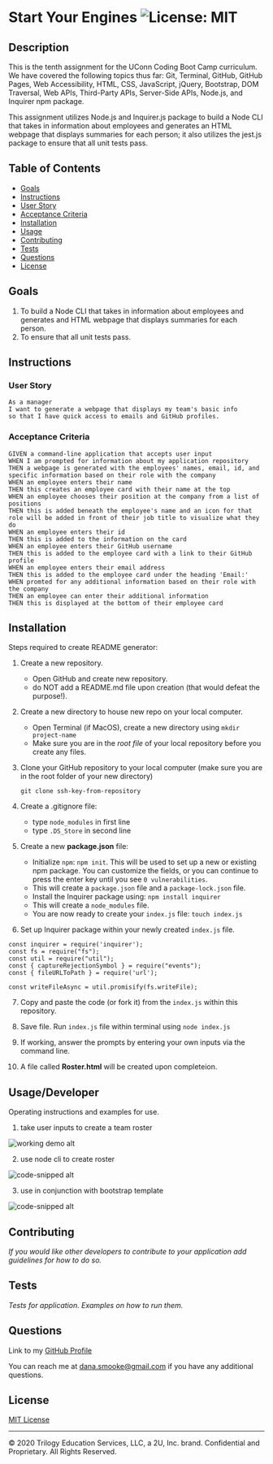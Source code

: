 # Start Your Engines ![License: MIT](https://img.shields.io/badge/License-MIT-yellow.svg)

## Description

This is the tenth assignment for the UConn Coding Boot Camp curriculum. We have covered the following topics thus far: Git, Terminal, GitHub, GitHub Pages, Web Accessibility, HTML, CSS, JavaScript, jQuery, Bootstrap, DOM Traversal, Web APIs, Third-Party APIs, Server-Side APIs, Node.js, and Inquirer npm package.

This assignment utilizes Node.js and Inquirer.js package to build a Node CLI that takes in information about employees and generates an HTML webpage that displays summaries for each person; it also utilizes the jest.js package to ensure that all unit tests pass.

## Table of Contents

*  [Goals](#Goals)
*  [Instructions](#Instructions)
*  [User Story](#UserStory)
*  [Acceptance Criteria](#AcceptanceCriteria)
*  [Installation](#Installation)
*  [Usage](#Usage)
*  [Contributing](#Contributing)
*  [Tests](#Tests)
*  [Questions](#Questions)
*  [License](#License)

## Goals

1. To build a Node CLI that takes in information about employees and generates and HTML webpage that displays summaries for each person. 
2. To ensure that all unit tests pass. 

## Instructions

### User Story
```
As a manager
I want to generate a webpage that displays my team's basic info
so that I have quick access to emails and GitHub profiles. 
```
### Acceptance Criteria
```
GIVEN a command-line application that accepts user input
WHEN I am prompted for information about my application repository
THEN a webpage is generated with the employees' names, email, id, and specific information based on their role with the company
WHEN an employee enters their name
THEN this creates an employee card with their name at the top
WHEN an employee chooses their position at the company from a list of positions
THEN this is added beneath the employee's name and an icon for that role will be added in front of their job title to visualize what they do
WHEN an employee enters their id 
THEN this is added to the information on the card
WHEN an employee enters their GitHub username
THEN this is added to the employee card with a link to their GitHub profile
WHEN an employee enters their email address
THEN this is added to the employee card under the heading 'Email:'
WHEN promted for any additional information based on their role with the company
THEN an employee can enter their additional information
THEN this is displayed at the bottom of their employee card

```
  

## Installation

Steps required to create  README generator:

1. Create a new repository. 
    * Open GitHub and create new repository.
    * do NOT add a README.md file upon creation (that would defeat the purpose!).
2. Create a new directory to house new repo on your local computer. 
    * Open Terminal (if MacOS), create a new directory using `mkdir project-name`
    * Make sure you are in the *root file* of your local repository before you create any files. 
3. Clone your GitHub repository to your local computer (make sure you are in the root folder of your new directory)
    ```
    git clone ssh-key-from-repository
    ```
4. Create a .gitignore file:
    * type `node_modules` in first line
    * type `.DS_Store` in second line

5. Create a new **package.json** file:
    *  Initialize `npm`: `npm init`. This will be used to set up a new or existing npm package. You can customize the fields, or you can continue to press the enter key until you see `0 vulnerabilities`.
    * This will create a `package.json` file and a `package-lock.json` file. 
    * Install the Inquirer package using: `npm install inquirer`
    * This will create a `node_modules` file. 
    * You are now ready to create your `index.js` file: `touch index.js`

6. Set up Inquirer package within your newly created `index.js` file.
```
const inquirer = require('inquirer');
const fs = require("fs");
const util = require("util");
const { captureRejectionSymbol } = require("events");
const { fileURLToPath } = require('url');

const writeFileAsync = util.promisify(fs.writeFile);
```
7. Copy and paste the code (or fork it) from the `index.js` within this repository.

8. Save file. Run `index.js` file within terminal using `node index.js`

9. If working, answer the prompts by entering your own inputs via the command line. 

10. A file called **Roster.html** will be created upon completeion. 


  

## Usage/Developer

Operating instructions and examples for use.

1. take user inputs to create a team roster

![working demo alt](https://via.placeholder.com/150)

2. use node cli to create roster

![code-snipped alt](https://via.placeholder.com/150)

3. use in conjunction with bootstrap template

![code-snipped alt](https://via.placeholder.com/150)

  

## Contributing

*If you would like other developers to contribute to your application add guidelines for how to do so.*

  

## Tests

*Tests for application. Examples on how to run them.*

  
  

## Questions

Link to my [GitHub Profile](https://github.com/dsmooke)

  

You can reach me at dana.smooke@gmail.com if you have any additional questions.

  

## License

[MIT License](MITLicense.txt)

  
  
  
  

---

  

© 2020 Trilogy Education Services, LLC, a 2U, Inc. brand. Confidential and Proprietary. All Rights Reserved.